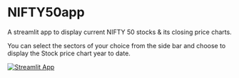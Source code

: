 # NIFTY50app
A streamlit app to display current NIFTY 50 stocks &amp; its closing price charts.

You can select the sectors of your choice from the side bar and choose to display the Stock price chart year to date.

[![Streamlit App](https://static.streamlit.io/badges/streamlit_badge_black_white.svg)](https://share.streamlit.io/MayureshWarang/NIFTY50app/nifty50app.py/)

